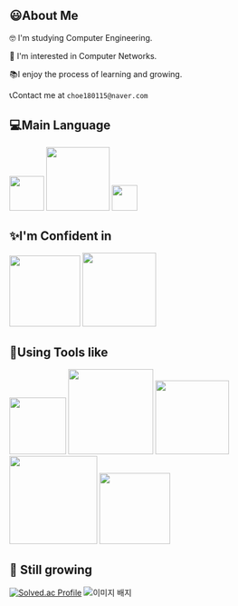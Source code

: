 ## 😃About Me
🤓 I'm studying Computer Engineering.

📨 I'm interested in Computer Networks.

📚I enjoy the process of learning and growing.

📞Contact me at `choe180115@naver.com`

## 💻Main Language
<img src="https://img.shields.io/badge/C++-00599C.svg?&style=for-the-badge&logo=C++&logoColor=white" width="61"/> <img src="https://img.shields.io/badge/Python-3776AB.svg?&style=for-the-badge&logo=Python&logoColor=yellow" width="112"/> <img src="https://img.shields.io/badge/C%23-7c3aed.svg?&style=for-the-badge&logo=C-sharp&logoColor=white" width="45"/>

## ✨I'm Confident in
<img src="https://img.shields.io/badge/Ubuntu-E95420.svg?&style=for-the-badge&logo=Ubuntu&logoColor=white" width="125"/> <img src="https://img.shields.io/badge/Firebase-DD2C00.svg?&style=for-the-badge&logo=Firebase&logoColor=white" width="130"/> 

## 🔧Using Tools like
<img src="https://img.shields.io/badge/Unity-FFFFFF.svg?&style=for-the-badge&logo=Unity&logoColor=black" width="100"/> <img src="https://img.shields.io/badge/Visual%20Studio-8249bb?style=for-the-badge&logo=Visual-Studio&logoColor=white" width="150"/> <img src="https://img.shields.io/badge/Visual%20Code-3ba8f2?style=for-the-badge&logo=Visual-Studio&logoColor=white" width="130"/> <img src="https://img.shields.io/badge/VirtualBox-2F61B4.svg?&style=for-the-badge&logo=VirtualBox&logoColor=white" width="155"/> <img src="https://img.shields.io/badge/Discord-5865F2.svg?&style=for-the-badge&logo=Discord&logoColor=white" width="125"/> 

## 🌱 Still growing
[![Solved.ac Profile](http://mazassumnida.wtf/api/v2/generate_badge?boj=choe180115)](https://solved.ac/choe180115/) <img src="https://tryhackme-badges.s3.amazonaws.com/a01039574485.png" alt="이미지 배지" />

